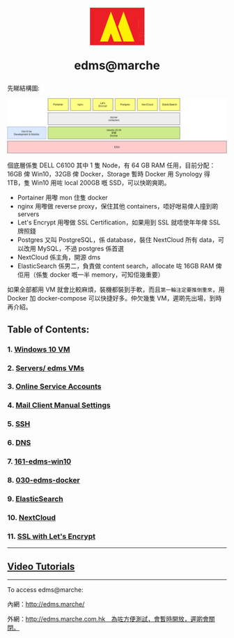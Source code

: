 <p align="center"><img src="./images/logo_125x86.png" title="Marche Logo" /></p>


<p style="text-align:center;font-size:20pt;font-weight:bold;">edms@marche</p>

先睇結構圖:

<p align="center"><img src="./images/edms_structure.png" title="Marche Logo" /></p>

個底層係隻 DELL C6100 其中 1 隻 Node，有 64 GB RAM 任用，目前分配：16GB 俾 Win10，32GB 俾 Docker，Storage 暫時 Docker 用 Synology 得 1TB，隻 Win10 用咗 local 200GB 嘅 SSD，可以快啲爽啲。

- Portainer
  用嚟 mon 住隻 docker
- nginx
  用嚟做 reverse proxy，保住其他 containers，唔好咁易俾人撞到啲 servers
- Let's Encrypt
  用嚟做 SSL Certification，如果用到 SSL 就唔使年年俾 SSL 牌照錢
- Postgres
  又叫 PostgreSQL，係 database，裝住 NextCloud 所有 data，可以改用 MySQL，不過 postgres 係首選
- NextCloud
  係主角，開源 dms
- ElasticSearch
  係男二，負責做 content search，allocate 咗 16GB RAM 俾佢用（係隻 docker 嘅一半 memory，可知佢幾重要）

如果全部都用 VM 就會比較麻煩，裝機都裝到手軟，而且`第一輪注定要推倒重來`，用 Docker 加 docker-compose 可以快捷好多。仲欠幾隻 VM，遲啲先出場，到時再介紹。



## Table of Contents:

### 1. [Windows 10 VM](./Windows-10-VM.md)

### 2. [Servers/ edms VMs](./Servers-edms-VMs.md)

### 3. [Online Service Accounts](./Online-Service-Accounts.md)

### 4. [Mail Client Manual Settings](./Mail-Client-Manual-Settings.md)

### 5. [SSH](./SSH.md)

### 6. [DNS](./DNS.md)

### 7. [161-edms-win10](./161-edms-win10.md)

### 8. [030-edms-docker](./030-edms-docker.md)

### 9. [ElasticSearch](./ElasticSearch.md)

### 10. [NextCloud](./NextCloud.md)

### 11. [SSL with Let's Encrypt](./SSL-with-Lets-Encrypt.md)

------

## [Video Tutorials](./video-tutorials.md)

------

To access edms@marche:

內網：http://edms.marche/

外網：http://edms.marche.com.hk　為咗方便測試，會暫時開放，遲啲會關閉。